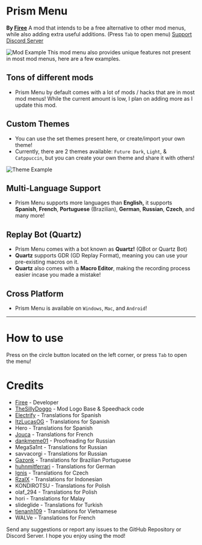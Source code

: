 # Prism Menu
**By [Firee](user:6253758)**
A mod that intends to be a free alternative to other mod menus, while also adding extra useful additions. (Press `Tab` to open menu)
[Support Discord Server](https://discord.gg/pnD8cnwdhZ)

![Mod Example](firee.prism/Screenshot1.png)
This mod menu also provides unique features not present in most mod menus, here are a few examples.
## Tons of different mods
* Prism Menu by default comes with a lot of mods / hacks that are in most mod menus! While the current amount is low, I plan on adding more as I update this mod.
## Custom Themes
* You can use the set themes present here, or create/import your own theme!
* Currently, there are 2 themes available: `Future Dark`, `Light`, & `Catppuccin`, but you can create your own theme and share it with others!

![Theme Example](firee.prism/Screenshot2.png)
## Multi-Language Support
* Prism Menu supports more languages than **English,** it supports **Spanish**, **French**, **Portuguese** (Brazilian), **German**, **Russian**, **Czech**, and many more!
## Replay Bot (Quartz)
* Prism Menu comes with a bot known as **Quartz!** (QBot or Quartz Bot)
* **Quartz** supports GDR (GD Replay Format), meaning you can use your pre-existing macros on it.
* **Quartz** also comes with a **Macro Editor**, making the recording process easier incase you made a mistake!
## Cross Platform
* Prism Menu is available on `Windows`, `Mac`, and `Android`!
---
# How to use 
Press on the circle button located on the left corner, or press `Tab` to open the menu!

# Credits
* [Firee](https://youtube.com/@gdfiree) - Developer
* [TheSillyDoggo](https://github.com/TheSillyDoggo) - Mod Logo Base & Speedhack code
* [Electrify](https://www.youtube.com/channel/UCxYliOd2aV6iZuc5wuG9QxA) - Translations for Spanish
* [ItzLucasOG](https://twitter.com/ItzLucasOG) - Translations for Spanish
* Hero - Translations for Spanish
* [Jouca](https://twitter.com/JoucaJouca) - Translations for French
* [dankmeme01](https://github.com/dankmeme01) - Proofreading for Russian
* MegaSa1nt - Translations for Russian
* savvacorgi - Translations for Russian
* [Gazonk](https://www.youtube.com/channel/UCgp5Tql2b6Y1Xcni82pPxmA) - Translations for Brazilian Portuguese
* [huhnmitferrari](https://discordapp.com/users/1043189307302752256) - Translations for German
* [Ignis](https://twitter.com/IgnisPeaks0) - Translations for Czech
* [RzaIX](https://twitter.com/RzaIX_) - Translations for Indonesian
* KONDIROTSU - Translations for Polish
* olaf_294 - Translations for Polish
* hori - Translations for Malay
* slideglide - Translations for Turkish
* [tienanh109](https://youtube.com/@tienanh_90) - Translations for Vietnamese
* WALVe - Translations for French

Send any suggestions or report any issues to the GitHub Repository or Discord Server. I hope you enjoy using the mod!
